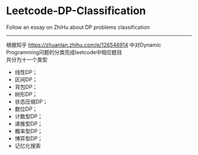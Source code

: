 # Leetcode-DP-Classification
Follow an essay on ZhiHu about DP problems classification
***
根据知乎 https://zhuanlan.zhihu.com/p/126546914 中对Dynamic Programming问题的分类完成leetcode中相应题目  
共分为十一个类型

  * 线性DP；
  * 区间DP；
  * 背包DP；
  * 树形DP；
  * 状态压缩DP；
  * 数位DP；
  * 计数型DP；
  * 递推型DP；
  * 概率型DP；
  * 博弈型DP；
  * 记忆化搜索

